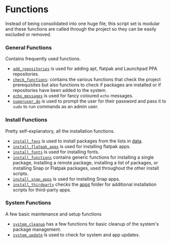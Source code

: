 Functions
=========

Instead of being consolidated into one huge file, this script set is modular and these functions are called through the project so they can be easily excluded or removed.

### General Functions

Contains frequently used functions.

 * [`add_repositories`](add_repositories) is used for adding apt, flatpak and Launchpad PPA repositories.
 * [`check_functions`](check_functions): contains the various functions that check the project prerequisites but also functions to check if packages are installed or if repositories have been added to the system.
 * [`echo_messages`](echo_messages) is used for fancy coloured `echo` messages.
 * [`superuser_do`](superuser_do) is used to prompt the user for their password and pass it to `sudo` to run commands as an admin user.

### Install Functions

Pretty self-explanatory, all the installation functions.

 * [`install_favs`](install_favs) is used to install packages from the lists in [data](/data). 
 * [`install_flatpak_apps`](install_flatpak_apps) is used for installing flatpak apps.
 * [`install_fonts`](install_fonts) is used for installing fonts.
 * [`install_functions`](install_functions) contains generic functions for installing a single package, installing a remote package, installing a list of packages, or installing Snap or Flatpak packages, used throughout the other install scripts. 
 * [`install_snap_apps`](install_snap_apps) is used for installing Snap apps.
 * [`install_thirdparty`](install_thirdparty) checks the [apps](apps) folder for additional installation scripts for third-party apps.

### System Functions

A few basic maintenance and setup functions

 * [`system_cleanup`](system_cleanup) has a few functions for basic cleanup of the system's package management.
 * [`system_update`](system_update) is used to check for system and app updates.
